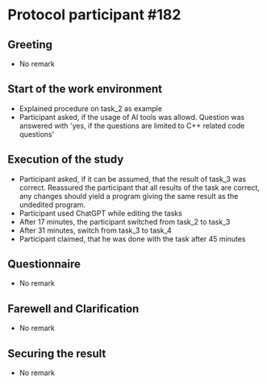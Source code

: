 # Protocol participant \#182

## Greeting
- No remark

## Start of the work environment
- Explained procedure on task\_2 as example
- Participant asked, if the usage of AI tools was allowd. Question was answered with 'yes, if the questions are limited to C++ related code questions'

## Execution of the study
- Participant asked, if it can be assumed, that the result of task_3 was correct. Reassured the participant that all results of the task are correct, any changes should yield a program giving the same result as the undedited program.
- Participant used ChatGPT while editing the tasks
- After 17 minutes, the participant switched from task\_2 to task\_3
- After 31 minutes, switch from task\_3 to task\_4
- Participant claimed, that he was done with the task after 45 minutes

## Questionnaire
- No remark

## Farewell and Clarification
- No remark

## Securing the result
- No remark
